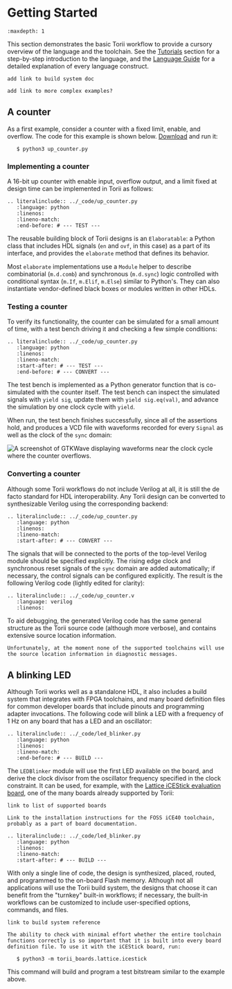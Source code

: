 # Getting Started

```{toctree}
:maxdepth: 1
```

This section demonstrates the basic Torii workflow to provide a cursory overview of the language and the toolchain. See the [Tutorials] section for a step-by-step introduction to the language, and the [Language Guide] for a detailed explanation of every language construct.

```{todo}
add link to build system doc
```

```{todo}
add link to more complex examples?
```

## A counter

As a first example, consider a counter with a fixed limit, enable, and overflow. The code for this example is shown below. [Download] and run it:

```console
   $ python3 up_counter.py
```

### Implementing a counter

A 16-bit up counter with enable input, overflow output, and a limit fixed at design time can be implemented in Torii as follows:

```{eval-rst}
.. literalinclude:: ../_code/up_counter.py
   :language: python
   :linenos:
   :lineno-match:
   :end-before: # --- TEST ---
```

The reusable building block of Torii designs is an `Elaboratable`: a Python class that includes HDL signals (`en` and `ovf`, in this case) as a part of its interface, and provides the `elaborate` method that defines its behavior.

<!-- TODO: link to Elaboratable reference -->

Most `elaborate` implementations use a `Module` helper to describe combinatorial (`m.d.comb`) and synchronous (`m.d.sync`) logic controlled with conditional syntax (`m.If`, `m.Elif`, `m.Else`) similar to Python's. They can also instantiate vendor-defined black boxes or modules written in other HDLs.

<!-- TODO: link to DSL reference -->

### Testing a counter

To verify its functionality, the counter can be simulated for a small amount of time, with a test bench driving it and checking a few simple conditions:

```{eval-rst}
.. literalinclude:: ../_code/up_counter.py
   :language: python
   :linenos:
   :lineno-match:
   :start-after: # --- TEST ---
   :end-before: # --- CONVERT ---
```

The test bench is implemented as a Python generator function that is co-simulated with the counter itself. The test bench can inspect the simulated signals with `yield sig`, update them with `yield sig.eq(val)`, and advance the simulation by one clock cycle with `yield`.

<!-- TODO: link to simulator reference -->

When run, the test bench finishes successfully, since all of the assertions hold, and produces a VCD file with waveforms recorded for every `Signal` as well as the clock of the `sync` domain:

![A screenshot of GTKWave displaying waveforms near the clock cycle where the counter overflows.](../_images/up_counter_gtkwave.png)

### Converting a counter

Although some Torii workflows do not include Verilog at all, it is still the de facto standard for HDL interoperability. Any Torii design can be converted to synthesizable Verilog using the corresponding backend:

```{eval-rst}
.. literalinclude:: ../_code/up_counter.py
   :language: python
   :linenos:
   :lineno-match:
   :start-after: # --- CONVERT ---
```

The signals that will be connected to the ports of the top-level Verilog module should be specified explicitly. The rising edge clock and synchronous reset signals of the `sync` domain are added automatically; if necessary, the control signals can be configured explicitly. The result is the following Verilog code (lightly edited for clarity):

<!-- TODO: link to clock domain section of language reference -->

```{eval-rst}
.. literalinclude:: ../_code/up_counter.v
   :language: verilog
   :linenos:
```

To aid debugging, the generated Verilog code has the same general structure as the Torii source code (although more verbose), and contains extensive source location information.

```{note}
Unfortunately, at the moment none of the supported toolchains will use the source location information in diagnostic messages.
```

## A blinking LED

Although Torii works well as a standalone HDL, it also includes a build system that integrates with FPGA toolchains, and many board definition files for common developer boards that include pinouts and programming adapter invocations. The following code will blink a LED with a frequency of 1 Hz on any board that has a LED and an oscillator:

```{eval-rst}
.. literalinclude:: ../_code/led_blinker.py
   :language: python
   :linenos:
   :lineno-match:
   :end-before: # --- BUILD ---
```

The `LEDBlinker` module will use the first LED available on the board, and derive the clock divisor from the oscillator frequency specified in the clock constraint. It can be used, for example, with the [Lattice iCEStick evaluation board], one of the many boards already supported by Torii:

```{todo}
link to list of supported boards
```

```{todo}
Link to the installation instructions for the FOSS iCE40 toolchain, probably as a part of board documentation.
```

```{eval-rst}
.. literalinclude:: ../_code/led_blinker.py
   :language: python
   :linenos:
   :lineno-match:
   :start-after: # --- BUILD ---
```

With only a single line of code, the design is synthesized, placed, routed, and programmed to the on-board Flash memory. Although not all applications will use the Torii build system, the designs that choose it can benefit from the "turnkey" built-in workflows; if necessary, the built-in workflows can be customized to include user-specified options, commands, and files.

```{todo}
link to build system reference
```

```{note}
The ability to check with minimal effort whether the entire toolchain functions correctly is so important that it is built into every board definition file. To use it with the iCEStick board, run:
```

```console
   $ python3 -m torii_boards.lattice.icestick
```

This command will build and program a test bitstream similar to the example above.

[Tutorials]: ../tutorials/index.md
[Language Guide]: ../language/index.md
[Download]: ../_code/up_counter.py
[Lattice iCEStick evaluation board]: https://www.latticesemi.com/icestick
